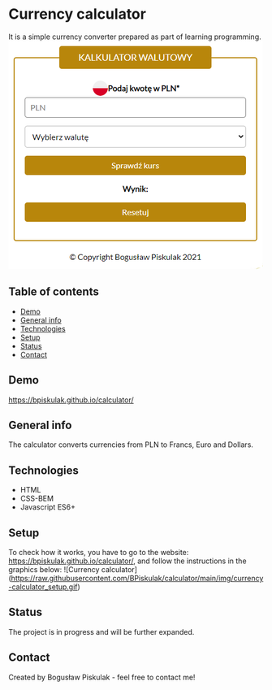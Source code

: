 
# Currency calculator
It is a simple currency converter prepared as part of learning programming.
![Currency calculator](https://raw.githubusercontent.com/BPiskulak/calculator/main/img/currency-calculator.png) 

## Table of contents
* [Demo](#demo)
* [General info](#general-info)
* [Technologies](#technologies)
* [Setup](#setup)
* [Status](#status)
* [Contact](#contact)

## Demo
https://bpiskulak.github.io/calculator/

## General info
The calculator converts currencies from PLN to Francs, Euro and Dollars.

## Technologies
* HTML
* CSS-BEM
* Javascript ES6+

## Setup
To check how it works, you have to go to the website: https://bpiskulak.github.io/calculator/, and follow the instructions in the graphics below:
![Currency calculator] (https://raw.githubusercontent.com/BPiskulak/calculator/main/img/currency-calculator_setup.gif)

## Status
The project is in progress and will be further expanded.

## Contact
Created by Bogusław Piskulak - feel free to contact me!
